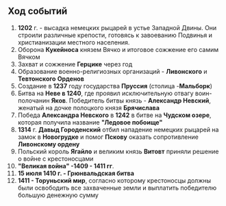 ## Ход событий
1. **1202** г. - высадка немецких рыцарей в устье Западной Двины. Они строили различные крепости, готовясь к завоеванию Подвинья и христианизации местного населения.
2. Оборона **Кукейноса** князем Вячко и итоговое сожжение его самим Вячком
3. Захват и сожжение **Герцике** через год
4. Образование военно-религиозных организаций - **Ливонского** и **Тевтонского** **Орденов**
5. Создание в **1237** году государства **Пруссия** (столица -**Мальборк**)
6. Битва на **Неве в 1240**, где проявил исключительную отвагу воин-полочанин **Яков**. Победитель битвы князь - **Александр Невский**, женатый на дочке полоцкого князя **Брячислава**
7. Победа **Александра Невского** в **1242** в битве на **Чудском озере**, которая получила название **"Ледовое побоище"**
8. **1314** г. **Давыд Городенский** отбил нападение немецких рыцарей на замок в **Новогрудке** и помог **Пскову** оказать сопротивление **Ливонскому ордену**
9. Польский король **Ягайло** и великим князь **Витовт** приняли решение о войне с крестоносцами
10. **"Великая война" -1409 - 1411 гг**.
11. **15 июля 1410 г. - Грюнвальдская битва**
12. **1411 - Торуньский мир**, согласно которому крестоносцы должны были освободить все захваченные земли и выплатить победителю большую денежную сумму